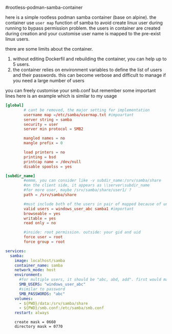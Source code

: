 #rootless-podman-samba-container


here is a simple rootless podman samba container (base on alpine).
the container use `user map` function of samba to avoid create linux user during running to bypass permission problem.
the users in container are created during creation and your customise user name is mapped to the pre-exist linux users.

there are some limits about the container. 
1. without editing Dockerfil and rebuilding the container, you can help up to 5 users.
2. the container relies on environment variables to define the list of users and their passwords. this can become verbose and difficult to manage if you need a large number of users

you can freely customise your smb.conf but remember some important lines
here is an example which is similar to my usage
```smb.conf
[global]
        # cant be removed, the major setting for implementation
        username map =/etc/samba/usermap.txt #impoartant
        server string = samba
        security = user
        server min protocol = SMB2

        mangled names = no
        mangle prefix = 0

        load printers = no
        printing = bsd
        printcap name = /dev/null
        disable spoolss = yes

[subdir_name]
        #emmm, you can consider like -v subdir_name:/srv/samba/share
        #on the client side, it appears as \\server\subdir_name
        #for more user, maybe /srv/samba/share/user1/ ?
        path = /srv/samba/share

        #must include both of the users in pair of mapped because of unknown reason
        valid users = windows_user_abc samba1 #important
        browseable = yes
        writable = yes
        read only = no

        #inside: root permission. outside: your gid and uid
        force user = root
        force group = root
```

```compose.yml
services:
  samba:
    image: localhost/samba
    container_name: samba
    network_mode: host
    environment:
      #for multiple users, it should be "abc, abd, add". first would map to samba1, similarly to remains.
      SMB_USERS: "windows_user_abc"
      #similar to password
      SMB_PASSWORDS: "abc"
    volumes:
      - ${PWD}/data:/srv/samba/share
      - ${PWD}/smb.conf:/etc/samba/smb.conf
    restart: always
```

        create mask = 0660
        directory mask = 0770
